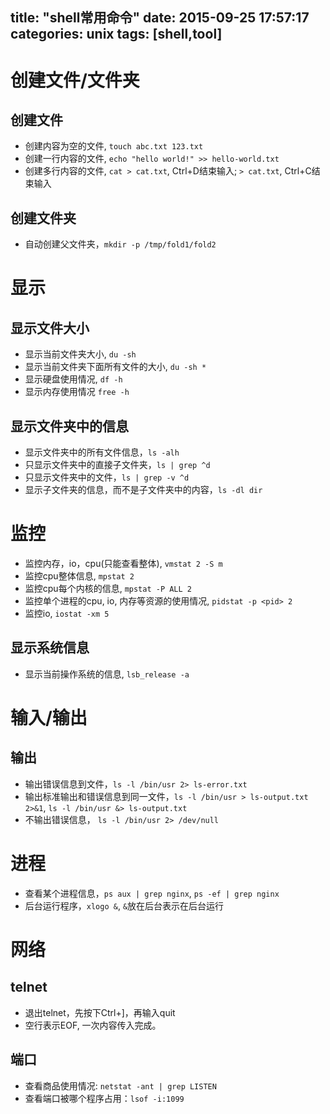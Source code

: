 title: "shell常用命令"
date: 2015-09-25 17:57:17
categories: unix
tags: [shell,tool]
---

# 创建文件/文件夹
## 创建文件
* 创建内容为空的文件, `touch abc.txt 123.txt`
* 创建一行内容的文件, `echo "hello world!" >> hello-world.txt`
* 创建多行内容的文件, `cat > cat.txt`, Ctrl+D结束输入; `> cat.txt`, Ctrl+C结束输入

## 创建文件夹
* 自动创建父文件夹，`mkdir -p /tmp/fold1/fold2`

# 显示
## 显示文件大小
* 显示当前文件夹大小, `du -sh`
* 显示当前文件夹下面所有文件的大小, `du -sh *`
* 显示硬盘使用情况, `df -h`
* 显示内存使用情况 `free -h`


## 显示文件夹中的信息
* 显示文件夹中的所有文件信息，`ls -alh`
* 只显示文件夹中的直接子文件夹，`ls | grep ^d`
* 只显示文件夹中的文件，`ls | grep -v ^d`
* 显示子文件夹的信息，而不是子文件夹中的内容，`ls -dl dir`

# 监控
* 监控内存，io，cpu(只能查看整体), `vmstat 2 -S m`
* 监控cpu整体信息, `mpstat 2`
* 监控cpu每个内核的信息, `mpstat -P ALL 2`
* 监控单个进程的cpu, io, 内存等资源的使用情况, `pidstat -p <pid> 2`
* 监控io, `iostat -xm 5`

## 显示系统信息
* 显示当前操作系统的信息, `lsb_release -a`

<!-- more -->

# 输入/输出
## 输出
* 输出错误信息到文件，`ls -l /bin/usr 2> ls-error.txt`
* 输出标准输出和错误信息到同一文件，`ls -l /bin/usr > ls-output.txt 2>&1`, `ls -l /bin/usr &> ls-output.txt`
* 不输出错误信息， `ls -l /bin/usr 2> /dev/null`


# 进程
* 查看某个进程信息，`ps aux | grep nginx`, `ps -ef | grep nginx`
* 后台运行程序，`xlogo &`, `&`放在后台表示在后台运行

# 网络
## telnet
* 退出telnet，先按下Ctrl+]，再输入quit
* 空行表示EOF, 一次内容传入完成。

## 端口
* 查看商品使用情况: `netstat -ant | grep LISTEN`
* 查看端口被哪个程序占用：`lsof -i:1099`
